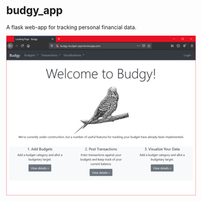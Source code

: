 # budgy_app
 A flask web-app for tracking personal financial data.

![Home Page](images/budgy1.PNG)
